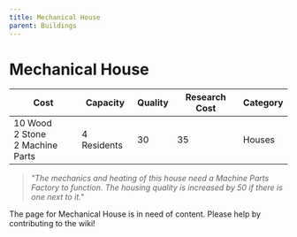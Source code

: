 ```yaml
---
title: Mechanical House
parent: Buildings
---
```

# Mechanical House

<table>
<thead>
	<tr>
	<th>Cost</th>
	<th>Capacity</th>
	<th>
		Quality
	</th>
	<th>Research Cost</th>
	<th>Category</th>
	</tr>
</thead>
<tbody>
	<tr>
	<td>
		10 Wood<br>2 Stone<br>2 Machine Parts
	</td>
	<td>
		4 Residents
	</td>
	<td>
		30
	</td>
	<td>
		35
	</td>
	<td>
		Houses
	</td>
	</tr>
</tbody>
</table>

> *"The mechanics and heating of this house need a Machine Parts Factory to function. The housing quality is increased by 50 if there is one next to it."*

The page for Mechanical House is in need of content. Please help by contributing to the wiki!
